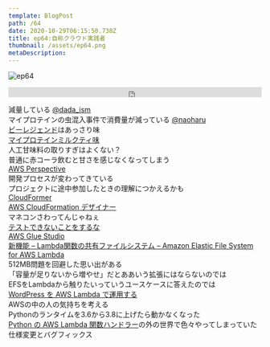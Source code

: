 ```yaml
---  
template: BlogPost  
path: /64
date: 2020-10-29T06:15:50.738Z  
title: ep64:自称クラウド実践者
thumbnail: /assets/ep64.png
metaDescription:  
---  
```

![ep64](/assets/ep64.png)  

<iframe width="100%" height="20" scrolling="no" frameborder="no" allow="autoplay" src="https://w.soundcloud.com/player/?url=https%3A//api.soundcloud.com/tracks/918936292&color=%23ff5500&inverse=false&auto_play=false&show_user=true"></iframe>
  
</br>

減量している [@dada_ism](https://twitter.com/dada_ism)   
マイプロテインの虫混入事件で消費量が減っている [@naoharu](https://twitter.com/naoharu)   
[ビーレジェンド](https://belegend.jp/)はあっさり味   
[マイプロテインミルクティ味](https://www.amazon.co.jp/dp/B07B8BVT8K)  
人工甘味料の取りすぎはよくない？  
普通に赤コーラ飲むと甘さを感じなくなってしまう  
[AWS Perspective](https://aws.amazon.com/jp/solutions/implementations/aws-perspective/)    
開発プロセスが変わってきている  
プロジェクトに途中参加したときの理解につかえるかも   
[CloudFormer](https://docs.aws.amazon.com/ja_jp/AWSCloudFormation/latest/UserGuide/cfn-using-cloudformer.html)  
[AWS CloudFormation デザイナー](https://docs.aws.amazon.com/ja_jp/AWSCloudFormation/latest/UserGuide/working-with-templates-cfn-designer.html)  
マネコンさわってんじゃねぇ  
[テストできないことをするな](https://jamming.fm/26)  
[AWS Glue Studio](https://dev.classmethod.jp/articles/20200924-aws-glue-studio/)  
[新機能 – Lambda関数の共有ファイルシステム – Amazon Elastic File System for AWS Lambda]( https://aws.amazon.com/jp/blogs/news/new-a-shared-file-system-for-your-lambda-functions/)  
512MB問題を回避した思い出がある  
「容量が足りないから増やせ」だとああいう拡張にはならないのでは  
EFSをLambdaから触りたいっていうユースケースに答えたのでは  
[WordPress を AWS Lambda で運用する](https://keita.blog/2020/07/07/wordpress-%E3%82%92-aws-lambda-%E3%81%A7%E9%81%8B%E7%94%A8%E3%81%99%E3%82%8B/)  
AWSの中の人の気持ちを考える  
Pythonのランタイムを3.6から3.8に上げたら動かなくなった  
[Python の AWS Lambda 関数ハンドラー](https://docs.aws.amazon.com/ja_jp/lambda/latest/dg/python-handler.html)の外の世界で色々やってしまっていた  
仕様変更とバグフィックス  